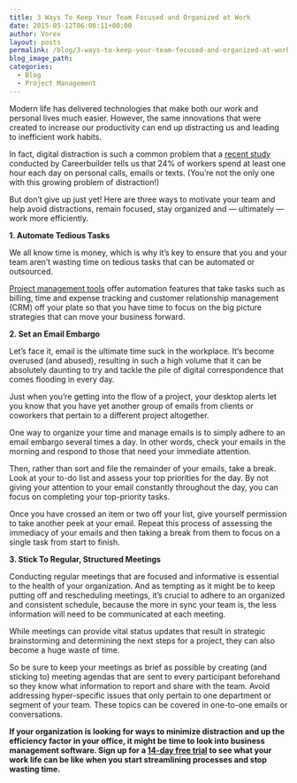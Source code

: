 ```yaml
---
title: 3 Ways To Keep Your Team Focused and Organized at Work
date: 2015-05-12T06:08:11+00:00
author: Vorex
layout: posts
permalink: /blog/3-ways-to-keep-your-team-focused-and-organized-at-work/
blog_image_path:
categories:
  - Blog
  - Project Management
---
```

Modern life has delivered technologies that make both our work and personal lives much easier. However, the same innovations that were created to increase our productivity can end up distracting us and leading to inefficient work habits.

In fact, digital distraction is such a common problem that a [recent study](http://www.careerbuilder.com/jobposter/resources/page.aspx?template=none&sc_cmp2=JP_Infographic_productivity2014&pagever=productivity2014) conducted by Careerbuilder tells us that 24% of workers spend at least one hour each day on personal calls, emails or texts. (You&#8217;re not the only one with this growing problem of distraction!)

<!--more-->

But don&#8217;t give up just yet! Here are three ways to motivate your team and help avoid distractions, remain focused, stay organized and &#8212; ultimately &#8212; work more efficiently.

**1. Automate Tedious Tasks**

We all know time is money, which is why it&#8217;s key to ensure that you and your team aren&#8217;t wasting time on tedious tasks that can be automated or outsourced.

[Project management tools](http://www.vorex.com/product/) offer automation features that take tasks such as billing, time and expense tracking and customer relationship management (CRM) off your plate so that you have time to focus on the big picture strategies that can move your business forward.

 **2. Set an Email Embargo**

Let&#8217;s face it, email is the ultimate time suck in the workplace. It&#8217;s become overused (and abused), resulting in such a high volume that it can be absolutely daunting to try and tackle the pile of digital correspondence that comes flooding in every day.

Just when you&#8217;re getting into the flow of a project, your desktop alerts let you know that you have yet another group of emails from clients or coworkers that pertain to a different project altogether.

One way to organize your time and manage emails is to simply adhere to an email embargo several times a day. In other words, check your emails in the morning and respond to those that need your immediate attention.

Then, rather than sort and file the remainder of your emails, take a break. Look at your to-do list and assess your top priorities for the day. By not giving your attention to your email constantly throughout the day, you can focus on completing your top-priority tasks.

Once you have crossed an item or two off your list, give yourself permission to take another peek at your email. Repeat this process of assessing the immediacy of your emails and then taking a break from them to focus on a single task from start to finish.

 **3. Stick To Regular, Structured Meetings**

Conducting regular meetings that are focused and informative is essential to the health of your organization. And as tempting as it might be to keep putting off and rescheduling meetings, it&#8217;s crucial to adhere to an organized and consistent schedule, because the more in sync your team is, the less information will need to be communicated at each meeting.

While meetings can provide vital status updates that result in strategic brainstorming and determining the next steps for a project, they can also become a huge waste of time.

So be sure to keep your meetings as brief as possible by creating (and sticking to) meeting agendas that are sent to every participant beforehand so they know what information to report and share with the team. Avoid addressing hyper-specific issues that only pertain to one department or segment of your team. These topics can be covered in one-to-one emails or conversations.

**If your organization is looking for ways to minimize distraction and up the efficiency factor in your office, it might be time to look into business management software. Sign up for a [14-day free trial](http://www.vorex.com/free-trial/) to see what your work life can be like when you start streamlining processes and stop wasting time.**
